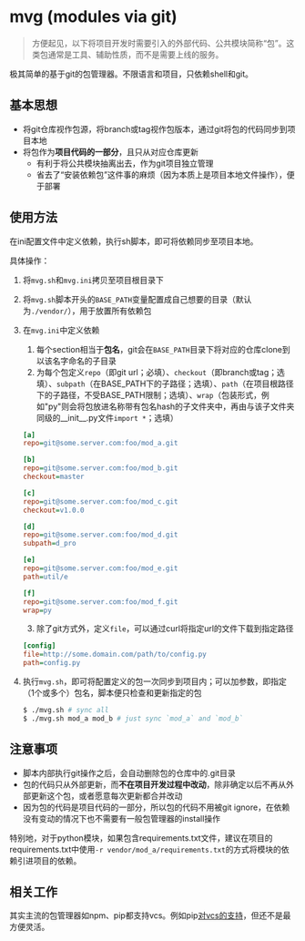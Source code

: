 # mvg (modules via git)

> 方便起见，以下将项目开发时需要引入的外部代码、公共模块简称“包”。这类包通常是工具、辅助性质，而不是需要上线的服务。

极其简单的基于git的包管理器。不限语言和项目，只依赖shell和git。

## 基本思想

* 将git仓库视作包源，将branch或tag视作包版本，通过git将包的代码同步到项目本地
* 将包作为**项目代码的一部分**，且只从对应仓库更新
  * 有利于将公共模块抽离出去，作为git项目独立管理
  * 省去了“安装依赖包”这件事的麻烦（因为本质上是项目本地文件操作），便于部署

## 使用方法

在ini配置文件中定义依赖，执行sh脚本，即可将依赖同步至项目本地。

具体操作：

1. 将`mvg.sh`和`mvg.ini`拷贝至项目根目录下
2. 将`mvg.sh`脚本开头的`BASE_PATH`变量配置成自己想要的目录（默认为`./vendor/`），用于放置所有依赖包
3. 在`mvg.ini`中定义依赖
    1. 每个section相当于**包名**，git会在`BASE_PATH`目录下将对应的仓库clone到以该名字命名的子目录
    2. 为每个包定义`repo`（即git url；必填）、`checkout`（即branch或tag；选填）、`subpath`（在BASE_PATH下的子路径；选填）、`path`（在项目根路径下的子路径，不受BASE_PATH限制；选填）、`wrap`（包装形式，例如"py"则会将包放进名称带有包名hash的子文件夹中，再由与该子文件夹同级的__init__.py文件`import *`；选填）

    ```ini
    [a]
    repo=git@some.server.com:foo/mod_a.git

    [b]
    repo=git@some.server.com:foo/mod_b.git
    checkout=master

    [c]
    repo=git@some.server.com:foo/mod_c.git
    checkout=v1.0.0

    [d]
    repo=git@some.server.com:foo/mod_d.git
    subpath=d_pro

    [e]
    repo=git@some.server.com:foo/mod_e.git
    path=util/e

    [f]
    repo=git@some.server.com:foo/mod_f.git
    wrap=py
    ```
    
    3. 除了git方式外，定义`file`，可以通过curl将指定url的文件下载到指定路径

    ```ini
    [config]
    file=http://some.domain.com/path/to/config.py
    path=config.py
    ```

1. 执行`mvg.sh`，即可将配置定义的包一次同步到项目内；可以加参数，即指定（1个或多个）包名，脚本便只检查和更新指定的包

    ```bash
    $ ./mvg.sh # sync all
    $ ./mvg.sh mod_a mod_b # just sync `mod_a` and `mod_b`
    ```

## 注意事项

* 脚本内部执行git操作之后，会自动删除包的仓库中的.git目录
* 包的代码只从外部更新，而**不在项目开发过程中改动**，除非确定以后不再从外部更新这个包，或者愿意每次更新都合并改动
* 因为包的代码是项目代码的一部分，所以包的代码不用被git ignore，在依赖没有变动的情况下也不需要有一般包管理器的install操作

特别地，对于python模块，如果包含requirements.txt文件，建议在项目的requirements.txt中使用`-r vendor/mod_a/requirements.txt`的方式将模块的依赖引进项目的依赖。

## 相关工作

其实主流的包管理器如npm、pip都支持vcs。例如pip[对vcs的支持](https://pip.pypa.io/en/stable/reference/pip_install/#vcs-support)，但还不是最方便灵活。
